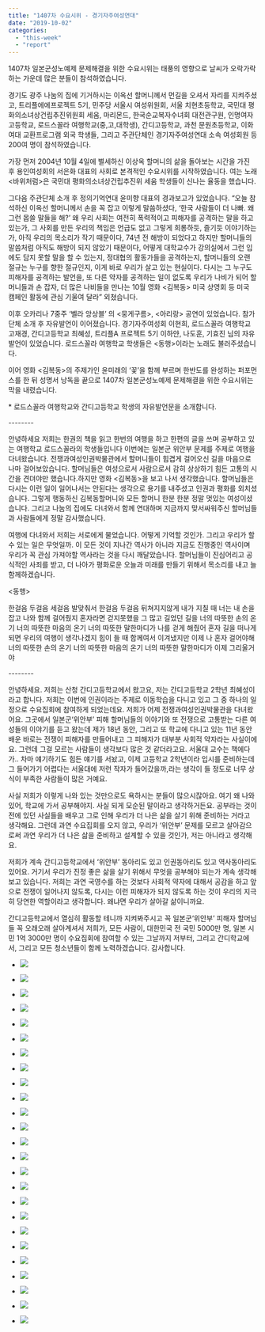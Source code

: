 ```yaml
---
title: "1407차 수요시위 - 경기자주여성연대"
date: "2019-10-02"
categories: 
  - "this-week"
  - "report"
---
```


1407차 일본군성노예제 문제해결을 위한 수요시위는 태풍의 영향으로 날씨가 오락가락하는 가운데 많은 분들이 참석하였습니다.

경기도 광주 나눔의 집에 기거하시는 이옥선 할머니께서 먼길을 오셔서 자리를 지켜주셨고, 트리플에에프로젝트 5기, 민주당 서울시 여성위원회, 서울 치현초등학교, 국민대 평화의소녀상건립추진위원회 세움, 마리몬드, 한국순교복자수녀회 대전관구원, 인명여자고등학교, 로드스꼴라 여행학교(중,고,대학생), 간디고등학교, 과천 문원초등학교, 이화여대 교환프로그램 외국 학생들, 그리고 주관단체인 경기자주여성연대 소속 여성회원 등 200여 명이 참석하였습니다.

가장 먼저 2004년 10월 4일에 별세하신 이상옥 할머니의 삶을 돌아보는 시간을 가진 후 용인여성회의 서은화 대표의 사회로 본격적인 수요시위를 시작하였습니다. 여는 노래 <바위처럼>은 국민대 평화의소녀상건립추진위 세움 학생들이 신나는 율동을 했습니다.

그다음 주관단체 소개 후 정의기억연대 윤미향 대표의 경과보고가 있었습니다. “오늘 참석하신 이옥선 할머니께서 손을 꼭 잡고 이렇게 말씀하셨다, ‘한국 사람들이 더 나빠. 왜 그런 몹쓸 말들을 해?’ 왜 우리 사회는 여전히 폭력적이고 피해자를 공격하는 말을 하고 있는가, 그 사회를 만든 우리의 책임은 언급도 없고 그렇게 희롱하듯, 즐기듯 이야기하는가, 아직 우리의 목소리가 작기 때문이다, 74년 전 해방이 되었다고 하지만 할머니들의 말씀처럼 아직도 해방이 되지 않았기 때문이다, 어떻게 대학교수가 강의실에서 그런 입에도 담지 못할 말을 할 수 있는지, 정대협의 활동가들을 공격하는지, 할머니들의 오랜 절규는 누구를 향한 절규인지, 이게 바로 우리가 살고 있는 현실이다. 다시는 그 누구도 피해자를 공격하는 발언을, 또 다른 약자를 공격하는 일이 없도록 우리가 나비가 되어 할머니들과 손 잡자, 더 많은 나비들을 만나는 10월 영화 <김복동> 미국 상영회 등 미국 캠페인 활동에 관심 기울여 달라” 외쳤습니다.

이후 오카리나 7중주 ‘벨라 앙상블’ 의 <뭉게구름>, <아리랑> 공연이 있었습니다. 참가단체 소개 후 자유발언이 이어졌습니다. 경기자주여성회 이현희, 로드스꼴라 여행학교 고재경, 간디고등학교 최혜성, 트리플A 프로젝트 5기 이하얀, 나도훈, 기효진 님의 자유발언이 있었습니다. 로드스꼴라 여행학교 학생들은 <동행>이라는 노래도 불러주셨습니다.

이어 영화 <김복동>의 주제가인 윤미래의 ‘꽃’을 함께 부르며 한반도를 완성하는 퍼포먼스를 한 뒤 성명서 낭독을 끝으로 1407차 일본군성노예제 문제해결을 위한 수요시위는 막을 내렸습니다.

\* 로드스꼴라 여행학교와 간디고등학교 학생의 자유발언문을 소개합니다.

\--------

안녕하세요 저희는 한권의 책을 읽고 한번의 여행을 하고 한편의 글을 쓰며 공부하고 있는 여행학교 로드스꼴라의 학생들입니다 이번에는 일본군 위안부 문제를 주제로 여행을 다녀왔습니다. 전쟁과여성인권박물관에서 할머니들이 힘겹게 걸어오신 길을 마음으로나마 걸어보았습니다. 할머님들은 여성으로서 사람으로서 감히 상상하기 힘든 고통의 시간을 견뎌야만 했습니다.하지만 영화 <김복동>을 보고 나서 생각했습니다. 할머님들은 다시는 이런 일이 일어나서는 안된다는 생각으로 용기를 내주셨고 인권과 평화를 외치셨습니다. 그렇게 행동하신 김복동할머니와 모든 할머니 한분 한분 정말 멋있는 여성이셨습니다. 그리고 나눔의 집에도 다녀와서 함께 연대하며 지금까지 맞서싸워주신 할머님들과 사람들에게 정말 감사했습니다.

여행에 다녀와서 저희는 서로에게 물었습니다. 어떻게 기억할 것인가. 그리고 우리가 할 수 있는 일은 무엇일까. 이 모든 것이 지나간 역사가 아니라 지금도 진행중인 역사이며 우리가 꼭 관심 가져야할 역사라는 것을 다시 깨달았습니다. 할머님들이 진심어리고 공식적인 사죄를 받고, 더 나아가 평화로운 오늘과 미래를 만들기 위해서 목소리를 내고 늘 함께하겠습니다.

<동행>

한걸음 두걸음 세걸음 발맞춰서 한걸음 두걸음 뒤쳐지지않게 내가 지칠 때 너는 내 손을 잡고 나와 함께 걸어줬지 혼자라면 걷지못했을 그 많고 길었던 길을 너의 따뜻한 손의 온기 너의 따뜻한 마음의 온기 너의 따뜻한 말한마디가 나를 걷게 해줬어 혼자 길을 떠나게되면 우리의 여행이 생각나겠지 힘이 들 때 함께여서 이겨냈지만 이제 나 혼자 걸어야해 너의 따뜻한 손의 온기 너의 따뜻한 마음의 온기 너의 따뜻한 말한마디가 이제 그리울거야

\--------

안녕하세요. 저희는 산청 간디고등학교에서 왔고요, 저는 간디고등학교 2학년 최혜성이라고 합니다. 저희는 이번에 인권이라는 주제로 이동학습을 다니고 있고 그 중 하나의 일정으로 수요집회에 참여하게 되었는데요. 저희가 어제 전쟁과여성인권박물관을 다녀왔어요. 그곳에서 일본군‘위안부’ 피해 할머님들의 이야기와 또 전쟁으로 고통받는 다른 여성들의 이야기를 듣고 왔는데 제가 18년 동안, 그리고 또 학교에 다니고 있는 11년 동안 배운 바로는 전쟁이 피해자를 만들어내고 그 피해자가 대부분 사회적 약자라는 사실이에요. 그런데 그걸 모르는 사람들이 생각보다 많은 것 같더라고요. 서울대 교수는 책에다가.. 차마 얘기하기도 힘든 얘기를 서놨고, 이제 고등학교 2학년이라 입시를 준비하는데 그 들어가기 어렵다는 서울대에 저런 작자가 들어갔을까,라는 생각이 들 정도로 너무 상식이 부족한 사람들이 많은 거예요.

사실 저희가 이렇게 나와 있는 것만으로도 욕하시는 분들이 많으시잖아요. 여기 왜 나와 있어, 학교에 가서 공부해야지. 사실 되게 모순된 말이라고 생각하거든요. 공부라는 것이 전에 있던 사실들을 배우고 그로 인해 우리가 더 나은 삶을 살기 위해 준비하는 거라고 생각해요. 그런데 과연 수요집회를 오지 않고, 우리가 ‘위안부’ 문제를 모르고 살아감으로써 과연 우리가 더 나은 삶을 준비하고 설계할 수 있을 것인가, 저는 아니라고 생각해요.

저희가 계속 간디고등학교에서 ‘위안부’ 동아리도 있고 인권동아리도 있고 역사동아리도 있어요. 거기서 우리가 진정 좋은 삶을 살기 위해서 무엇을 공부해야 되는가 계속 생각해 보고 있습니다. 저희는 과연 국영수를 하는 것보다 사회적 약자에 대해서 공감을 하고 앞으로 전쟁이 일어나지 않도록, 다시는 이런 피해자가 되지 않도록 하는 것이 우리의 지극히 당연한 역할이라고 생각합니다. 왜냐면 우리가 살아갈 삶이니까요.

간디고등학교에서 열심히 활동할 테니까 지켜봐주시고 꼭 일본군‘위안부’ 피해자 할머님들 꼭 오래오래 살아계셔서 저희가, 모든 사람이, 대한민국 전 국민 5000만 명, 일본 시민 1억 3000만 명이 수요집회에 참여할 수 있는 그날까지 저부터, 그리고 간디학교에서, 그리고 모든 청소년들이 함께 노력하겠습니다. 감사합니다.

- ![](https://r2.womenandwar.net/2019/10/크기변환IMGP0681.jpg)
    
- ![](https://r2.womenandwar.net/2019/10/크기변환IMGP0684.jpg)
    
- ![](https://r2.womenandwar.net/2019/10/크기변환IMGP0710.jpg)
    
- ![](https://r2.womenandwar.net/2019/10/크기변환IMGP0720.jpg)
    
- ![](https://r2.womenandwar.net/2019/10/크기변환IMGP0723.jpg)
    
- ![](https://r2.womenandwar.net/2019/10/크기변환IMGP0731.jpg)
    
- ![](https://r2.womenandwar.net/2019/10/크기변환IMGP0745.jpg)
    
- ![](https://r2.womenandwar.net/2019/10/크기변환IMGP0757.jpg)
    
- ![](https://r2.womenandwar.net/2019/10/크기변환IMGP0766.jpg)
    
- ![](https://r2.womenandwar.net/2019/10/크기변환IMGP0775.jpg)
    
- ![](https://r2.womenandwar.net/2019/10/크기변환IMGP0790.jpg)
    
- ![](https://r2.womenandwar.net/2019/10/크기변환IMGP0805.jpg)
    
- ![](https://r2.womenandwar.net/2019/10/크기변환IMGP0815.jpg)
    
- ![](https://r2.womenandwar.net/2019/10/크기변환IMGP0825.jpg)
    
- ![](https://r2.womenandwar.net/2019/10/크기변환IMGP0829.jpg)
    
- ![](https://r2.womenandwar.net/2019/10/크기변환IMGP0838.jpg)
    
- ![](https://r2.womenandwar.net/2019/10/크기변환IMGP0843.jpg)
    
- ![](https://r2.womenandwar.net/2019/10/크기변환IMGP0848.jpg)
    
- ![](https://r2.womenandwar.net/2019/10/크기변환IMGP0852.jpg)
    
- ![](https://r2.womenandwar.net/2019/10/크기변환IMGP0857.jpg)
    
- ![](https://r2.womenandwar.net/2019/10/크기변환IMGP0864.jpg)
    
- ![](https://r2.womenandwar.net/2019/10/크기변환IMGP0869.jpg)
    
- ![](https://r2.womenandwar.net/2019/10/크기변환IMGP0876.jpg)
    
- ![](https://r2.womenandwar.net/2019/10/크기변환IMGP0889.jpg)
    
- ![](https://r2.womenandwar.net/2019/10/크기변환IMGP0912.jpg)
